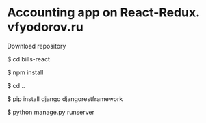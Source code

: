 # Accounting app on React-Redux. vfyodorov.ru


Download repository

$ cd bills-react

$ npm install

$ cd ..

$ pip install django djangorestframework

$ python manage.py runserver
